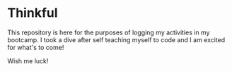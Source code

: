 # Thinkful

This repository is here for the purposes of logging my activities in my bootcamp.
I took a dive after self teaching myself to code and I am excited for what's to come!

Wish me luck!
